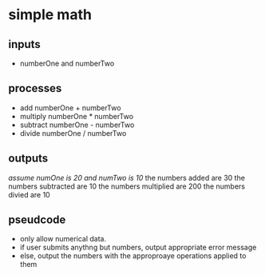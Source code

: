 # simple math

## inputs
- numberOne and numberTwo

## processes
- add numberOne + numberTwo
- multiply numberOne * numberTwo
- subtract numberOne - numberTwo
- divide numberOne / numberTwo

## outputs
*assume numOne is 20 and numTwo is 10*
the numbers added are 30
the numbers subtracted are 10
the numbers multiplied are 200
the numbers divied are 10

## pseudcode
- only allow numerical data. 
-	if user submits anythng but numbers, output appropriate error message
- else, output the numbers with the approproaye operations applied to them


